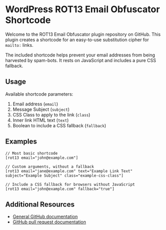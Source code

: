# WordPress ROT13 Email Obfuscator Shortcode

Welcome to the ROT13 Email Obfuscator plugin repository on GitHub. This plugin creates a shortcode for an easy-to-use substitution cipher for `mailto:` links. 

The included shortcode helps prevent your email addresses from being harvested by spam-bots. It rests on JavaScript and includes a pure CSS fallback. 

## Usage

Available shortcode parameters:

1. Email address (`email`)
2. Message Subject (`subject`)
3. CSS Class to apply to the link (`class`)
4. Inner link HTML text (`text`)
5. Boolean to include a CSS fallback (`fallback`)

## Examples

    // Most basic shortcode
    [rot13 email="john@example.com"]

    // Custom arguments, without a fallback
    [rot13 email="jane@example.com" text="Example Link Text" subject="Example Subject" class="example-css-class"]

    // Include a CSS fallback for browsers without JavaScript
    [rot13 email="john@example.com" fallback="true"]

## Additional Resources

* [General GitHub documentation](http://help.github.com/)
* [GitHub pull request documentation](http://help.github.com/send-pull-requests/)

